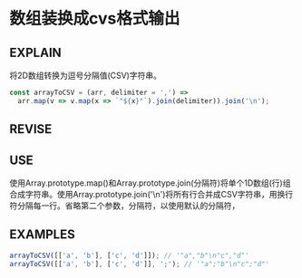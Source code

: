 # 数组装换成cvs格式输出

## EXPLAIN 
将2D数组转换为逗号分隔值(CSV)字符串。
```javascript
const arrayToCSV = (arr, delimiter = ',') =>
  arr.map(v => v.map(x => `"${x}"`).join(delimiter)).join('\n');
```
## REVISE
 
## USE
使用Array.prototype.map()和Array.prototype.join(分隔符)将单个1D数组(行)组合成字符串。使用Array.prototype.join('\n')将所有行合并成CSV字符串，用换行符分隔每一行。省略第二个参数，分隔符，以使用默认的分隔符，
## EXAMPLES 
```javascript
arrayToCSV([['a', 'b'], ['c', 'd']]); // '"a","b"\n"c","d"'
arrayToCSV([['a', 'b'], ['c', 'd']], ';'); // '"a";"b"\n"c";"d"'
```